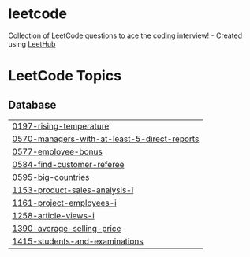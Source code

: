 # leetcode
Collection of LeetCode questions to ace the coding interview! - Created using [LeetHub](https://github.com/QasimWani/LeetHub)

<!---LeetCode Topics Start-->
# LeetCode Topics
## Database
|  |
| ------- |
| [0197-rising-temperature](https://github.com/patrycjamilo1/leetcode/tree/master/0197-rising-temperature) |
| [0570-managers-with-at-least-5-direct-reports](https://github.com/patrycjamilo1/leetcode/tree/master/0570-managers-with-at-least-5-direct-reports) |
| [0577-employee-bonus](https://github.com/patrycjamilo1/leetcode/tree/master/0577-employee-bonus) |
| [0584-find-customer-referee](https://github.com/patrycjamilo1/leetcode/tree/master/0584-find-customer-referee) |
| [0595-big-countries](https://github.com/patrycjamilo1/leetcode/tree/master/0595-big-countries) |
| [1153-product-sales-analysis-i](https://github.com/patrycjamilo1/leetcode/tree/master/1153-product-sales-analysis-i) |
| [1161-project-employees-i](https://github.com/patrycjamilo1/leetcode/tree/master/1161-project-employees-i) |
| [1258-article-views-i](https://github.com/patrycjamilo1/leetcode/tree/master/1258-article-views-i) |
| [1390-average-selling-price](https://github.com/patrycjamilo1/leetcode/tree/master/1390-average-selling-price) |
| [1415-students-and-examinations](https://github.com/patrycjamilo1/leetcode/tree/master/1415-students-and-examinations) |
<!---LeetCode Topics End-->